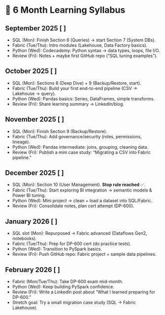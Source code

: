# 📅 6 Month Learning Syllabus

## September 2025 [ ]

- SQL (Mon): Finish Section 6 (Queries) → start Section 7 (System DBs).
- Fabric (Tue/Thu): Intro modules (Lakehouse, Data Factory basics).
- Python (Wed): Codecademy: Python syntax → data types, loops, file I/O.
- Review (Fri): Notes + maybe first GitHub repo (“SQL tuning examples”).

## October 2025 [ ]

- SQL (Mon): Sections 8 (Deep Dive) + 9 (Backup/Restore, start).
- Fabric (Tue/Thu): Build your first end-to-end pipeline (CSV → Lakehouse → query).
- Python (Wed): Pandas basics: Series, DataFrames, simple transforms.
- Review (Fri): Share learning summary → LinkedIn/blog.

## November 2025 [ ]

- SQL (Mon): Finish Section 9 (Backup/Restore).
- Fabric (Tue/Thu): Add governance/security (roles, permissions, lineage).
- Python (Wed): Pandas intermediate: joins, grouping, cleaning data.
- Review (Fri): Publish a mini case study: “Migrating a CSV into Fabric pipeline.”

## December 2025 [ ]

- SQL (Mon): Section 10 (User Management). **Stop rule reached** ✅.
- Fabric (Tue/Thu): Start exploring BI integration → semantic models & Power BI tuning.
- Python (Wed): Mini project → clean + load a dataset into SQL/Fabric.
- Review (Fri): Consolidate notes, plan cert attempt (DP-600).

## January 2026 [ ]

- SQL slot (Mon): Repurposed → Fabric advanced (Dataflows Gen2, notebooks).
- Fabric (Tue/Thu): Prep for DP-600 cert (do practice tests).
- Python (Wed): Transition to PySpark basics.
- Review (Fri): Push GitHub repo: Fabric project + sample data pipelines.

## February 2026 [ ]

- Fabric (Mon/Tue/Thu): Take DP-600 exam mid-month.
- Python (Wed): Keep building PySpark confidence.
- Review (Fri): Write a LinkedIn post about “What I learned preparing for DP-600.”
- Stretch goal: Try a small migration case study (SQL → Fabric Lakehouse).